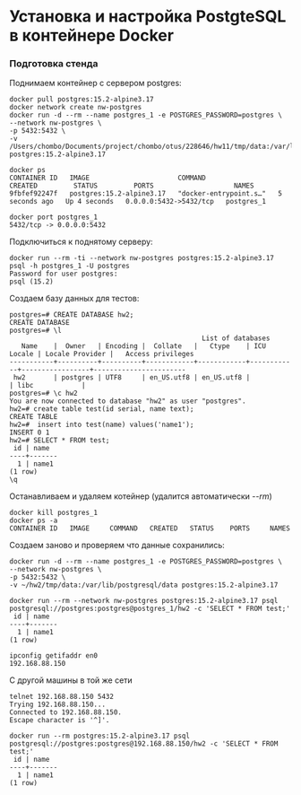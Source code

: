 # Установка и настройка PostgteSQL в контейнере Docker

### Подготовка стенда

Поднимаем контейнер с сервером postgres:
```shell
docker pull postgres:15.2-alpine3.17
docker network create nw-postgres
docker run -d --rm --name postgres_1 -e POSTGRES_PASSWORD=postgres \
--network nw-postgres \
-p 5432:5432 \
-v /Users/chombo/Documents/project/chombo/otus/228646/hw11/tmp/data:/var/lib/postgresql postgres:15.2-alpine3.17
```

```shell
docker ps
CONTAINER ID   IMAGE                      COMMAND                  CREATED         STATUS         PORTS                    NAMES
9fbfef92247f   postgres:15.2-alpine3.17   "docker-entrypoint.s…"   5 seconds ago   Up 4 seconds   0.0.0.0:5432->5432/tcp   postgres_1
```
```shell
docker port postgres_1
5432/tcp -> 0.0.0.0:5432
```
Подключиться к поднятому серверу:
```shell
docker run --rm -ti --network nw-postgres postgres:15.2-alpine3.17 psql -h postgres_1 -U postgres            
Password for user postgres: 
psql (15.2)
```

Создаем базу данных для тестов:
```shell
postgres=# CREATE DATABASE hw2;
CREATE DATABASE
postgres=# \l
                                                List of databases
   Name    |  Owner   | Encoding |  Collate   |   Ctype    | ICU Locale | Locale Provider |   Access privileges   
-----------+----------+----------+------------+------------+------------+-----------------+-----------------------
 hw2       | postgres | UTF8     | en_US.utf8 | en_US.utf8 |            | libc            | 
postgres=# \c hw2
You are now connected to database "hw2" as user "postgres".
hw2=# create table test(id serial, name text);
CREATE TABLE
hw2=#  insert into test(name) values('name1');
INSERT 0 1
hw2=# SELECT * FROM test;
 id | name  
----+-------
  1 | name1
(1 row)
\q
```

Останавливаем и удаляем котейнер (удалится автоматически _--rm_)

```shell
docker kill postgres_1 
docker ps -a             
CONTAINER ID   IMAGE     COMMAND   CREATED   STATUS    PORTS     NAMES
```
Создаем заново и проверяем что данные сохранились:

```shell
docker run -d --rm --name postgres_1 -e POSTGRES_PASSWORD=postgres \
--network nw-postgres \
-p 5432:5432 \
-v ~/hw2/tmp/data:/var/lib/postgresql/data postgres:15.2-alpine3.17
```
```shell
docker run --rm --network nw-postgres postgres:15.2-alpine3.17 psql postgresql://postgres:postgres@postgres_1/hw2 -c 'SELECT * FROM test;'
 id | name  
----+-------
  1 | name1
(1 row)

```
```shell
ipconfig getifaddr en0
192.168.88.150
```
С другой машины в той же сети
```shell
telnet 192.168.88.150 5432
Trying 192.168.88.150...
Connected to 192.168.88.150.
Escape character is '^]'.
```

```shell
docker run --rm postgres:15.2-alpine3.17 psql postgresql://postgres:postgres@192.168.88.150/hw2 -c 'SELECT * FROM test;'
 id | name
----+-------
  1 | name1
(1 row)
```


